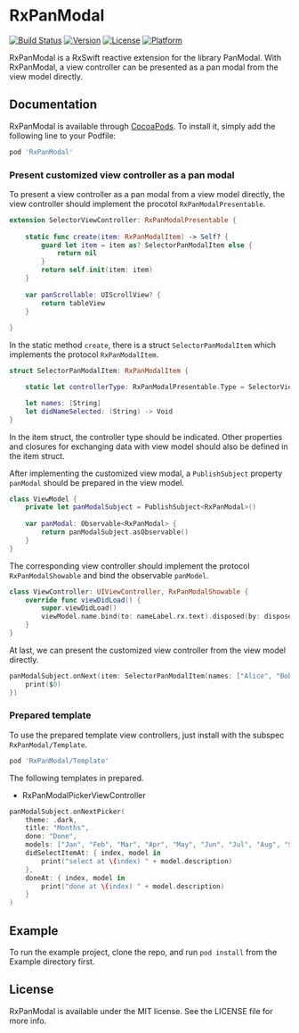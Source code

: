 # RxPanModal

[![Build Status](https://app.bitrise.io/app/b831d3c7c2819e78/status.svg?token=BEXIr7I68UsW_H5UHF2wgw)](https://app.bitrise.io/app/b831d3c7c2819e78)
[![Version](https://img.shields.io/cocoapods/v/RxPanModal.svg?style=flat)](https://cocoapods.org/pods/RxPanModal)
[![License](https://img.shields.io/cocoapods/l/RxPanModal.svg?style=flat)](https://cocoapods.org/pods/RxPanModal)
[![Platform](https://img.shields.io/cocoapods/p/RxPanModal.svg?style=flat)](https://cocoapods.org/pods/RxPanModal)

RxPanModal is a RxSwift reactive extension for the library PanModal. With RxPanModal, a view controller can be presented as a pan modal from the view model directly.

## Documentation

RxPanModal is available through [CocoaPods](https://cocoapods.org). To install
it, simply add the following line to your Podfile:

```ruby
pod 'RxPanModal'
```

### Present customized view controller as a pan modal

To present a view controller as a pan modal from a view model directly, the view controller should implement the procotol `RxPanModalPresentable`.

```swift
extension SelectorViewController: RxPanModalPresentable {
    
    static func create(item: RxPanModalItem) -> Self? {
        guard let item = item as? SelectorPanModalItem else {
            return nil
        }
        return self.init(item: item)
    }
    
    var panScrollable: UIScrollView? {
        return tableView
    }
    
}
```

In the static method `create`, there is a struct `SelectorPanModalItem` which implements the protocol `RxPanModalItem`.

```swift
struct SelectorPanModalItem: RxPanModalItem {

    static let controllerType: RxPanModalPresentable.Type = SelectorViewController.self

    let names: [String]
    let didNameSelected: (String) -> Void
}
```

In the item struct, the controller type should be indicated.
Other properties and closures for exchanging data with view model should also be defined in the item struct.

After implementing the customized view modal, a `PublishSubject` property `panModal` should be prepared in the view model.

```swift
class ViewModel {
    private let panModalSubject = PublishSubject<RxPanModal>()
    
    var panModal: Observable<RxPanModal> {
        return panModalSubject.asObservable()
    }
}
```

The corresponding view controller should implement the protocol `RxPanModalShowable` and bind the observable `panModel`.

```swift
class ViewController: UIViewController, RxPanModalShowable {
    override func viewDidLoad() {
        super.viewDidLoad()
        viewModel.name.bind(to: nameLabel.rx.text).disposed(by: disposeBag)
    }
}
```

At last, we can present the customized view controller from the view model directly.

```swift
panModalSubject.onNext(item: SelectorPanModalItem(names: ["Alice", "Bob", "Carol"]) { 
    print($0)
})
```

### Prepared template

To use the prepared template view controllers, just install with the subspec `RxPanModal/Template`.

```ruby
pod 'RxPanModal/Template'
```

The following templates in prepared.

- RxPanModalPickerViewController

```swift
panModalSubject.onNextPicker(
    theme: .dark,
    title: "Months",
    done: "Done",
    models: ["Jan", "Feb", "Mar", "Apr", "May", "Jun", "Jul", "Aug", "Sep", "Nov", "Dec"],
    didSelectItemAt: { index, model in
        print("select at \(index) " + model.description)
    },
    doneAt: { index, model in
        print("done at \(index) " + model.description)
    }
)
```

## Example

To run the example project, clone the repo, and run `pod install` from the Example directory first.

## License

RxPanModal is available under the MIT license. See the LICENSE file for more info.
